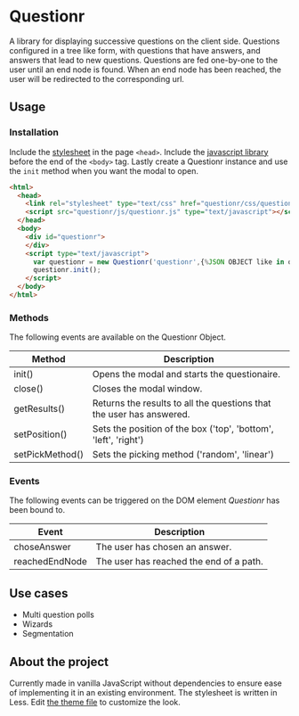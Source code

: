 Questionr
=========

A library for displaying successive questions on the client side. Questions configured in a tree like form, with questions that have answers, and answers that lead to new  questions. Questions are fed one-by-one to the user until an end node is found. When an end node has been reached, the user will be redirected to the corresponding  url.

Usage
-----

### Installation

Include the [stylesheet](https://github.com/NDeBlaauw/questionr/blob/master/questionr/css/questionr.css) in the page `<head>`. Include the [javascript library](https://github.com/NDeBlaauw/questionr/blob/master/questionr/js/questionr.js) before the end of the `<body>` tag. Lastly create a Questionr instance and use the `init` method when you want the modal to open.

```html
<html>
  <head>
    <link rel="stylesheet" type="text/css" href="questionr/css/questionr.css">
    <script src="questionr/js/questionr.js" type="text/javascript"></script>
  </head>
  <body>
    <div id="questionr">
    </div>
    <script type="text/javascript">
      var questionr = new Questionr('questionr',{%JSON OBJECT like in questionr/js/example-config.json%});
      questionr.init();
    </script>
  </body>
</html>
```

### Methods

The following events are available on the Questionr Object.

|      Method     |                             Description                              |
| --------------- | -------------------------------------------------------------------- |
| init()          | Opens the modal and starts the questionaire.                         |
| close()         | Closes the modal window.                                             |
| getResults()    | Returns the results to all the questions that the user has answered. |
| setPosition()   | Sets the position of the box ('top', 'bottom', 'left', 'right')      |
| setPickMethod() | Sets the picking method  ('random', 'linear')                        |

### Events

The following events can be triggered on the DOM element *Questionr* has been bound to.

|     Event      |               Description               |
| -------------- | --------------------------------------- |
| choseAnswer    | The user has chosen an answer.          |
| reachedEndNode | The user has reached the end of a path. |

Use cases
---------

* Multi question polls
* Wizards
* Segmentation

About the project
-----------------

Currently made in vanilla JavaScript without dependencies to ensure ease of implementing it in an existing environment. The stylesheet is written in Less. Edit [the theme file](https://github.com/NDeBlaauw/questionr/blob/master/questionr/css/theme.less) to customize the look.
